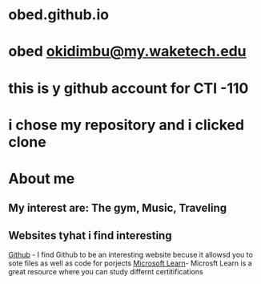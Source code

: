 # obed.github.io
# obed okidimbu@my.waketech.edu
# this is y github account for CTI -110
# i chose my repository and i clicked clone


# About me 
## My interest are: The gym, Music, Traveling
## Websites tyhat i find interesting
[Github](https://github.com/) - I find Github to be an interesting website becuse it allowsd you to sote files as well as code for porjects
[Microsoft Learn](https://learn.microsoft.com/en-us/credentials/browse/)- Microsft Learn is a great resource where you can study differnt certitifications